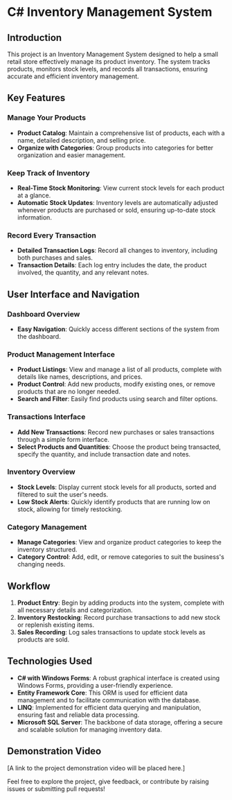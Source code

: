 # C# Inventory Management System

## Introduction

This project is an Inventory Management System designed to help a small retail store effectively manage its product inventory. The system tracks products, monitors stock levels, and records all transactions, ensuring accurate and efficient inventory management.


## Key Features

### Manage Your Products
- **Product Catalog**: Maintain a comprehensive list of products, each with a name, detailed description, and selling price.
- **Organize with Categories**: Group products into categories for better organization and easier management.

### Keep Track of Inventory
- **Real-Time Stock Monitoring**: View current stock levels for each product at a glance.
- **Automatic Stock Updates**: Inventory levels are automatically adjusted whenever products are purchased or sold, ensuring up-to-date stock information.

### Record Every Transaction
- **Detailed Transaction Logs**: Record all changes to inventory, including both purchases and sales.
- **Transaction Details**: Each log entry includes the date, the product involved, the quantity, and any relevant notes.

## User Interface and Navigation

### Dashboard Overview
- **Easy Navigation**: Quickly access different sections of the system from the dashboard.

### Product Management Interface
- **Product Listings**: View and manage a list of all products, complete with details like names, descriptions, and prices.
- **Product Control**: Add new products, modify existing ones, or remove products that are no longer needed.
- **Search and Filter**: Easily find products using search and filter options.

### Transactions Interface
- **Add New Transactions**: Record new purchases or sales transactions through a simple form interface.
- **Select Products and Quantities**: Choose the product being transacted, specify the quantity, and include transaction date and notes.

### Inventory Overview
- **Stock Levels**: Display current stock levels for all products, sorted and filtered to suit the user's needs.
- **Low Stock Alerts**: Quickly identify products that are running low on stock, allowing for timely restocking.

### Category Management
- **Manage Categories**: View and organize product categories to keep the inventory structured.
- **Category Control**: Add, edit, or remove categories to suit the business's changing needs.

## Workflow

1. **Product Entry**: Begin by adding products into the system, complete with all necessary details and categorization.
2. **Inventory Restocking**: Record purchase transactions to add new stock or replenish existing items.
3. **Sales Recording**: Log sales transactions to update stock levels as products are sold.

## Technologies Used

- **C# with Windows Forms**: A robust graphical interface is created using Windows Forms, providing a user-friendly experience.
- **Entity Framework Core**: This ORM is used for efficient data management and to facilitate communication with the database.
- **LINQ**: Implemented for efficient data querying and manipulation, ensuring fast and reliable data processing.
- **Microsoft SQL Server**: The backbone of data storage, offering a secure and scalable solution for managing inventory data.

## Demonstration Video

[A link to the project demonstration video will be placed here.]



Feel free to explore the project, give feedback, or contribute by raising issues or submitting pull requests!
